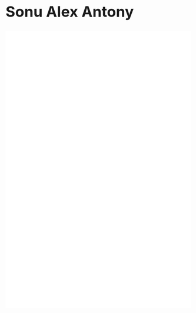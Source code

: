 <h1 class="field" style="font-size:40px">
  <span>Sonu Alex Antony</span>
</h1>
                
![Metrics](github-metrics.svg)
